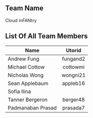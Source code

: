 ## Team Name

Cloud inFANtry

## List Of All Team Members

| Name              | Utorid       |
| ----------------- |:------------:|
| Andrew Fung       | fungand2     |
| Michael Cottow    | cottowmi     |
| Nicholas Wong     | wongni21     |
| Sean Applebaum    | appleb16     |
| Sofia Ilina       |              |
| Tanner Bergeron   | berger48     |
| Padmanaban Prasad | prasada7     |
